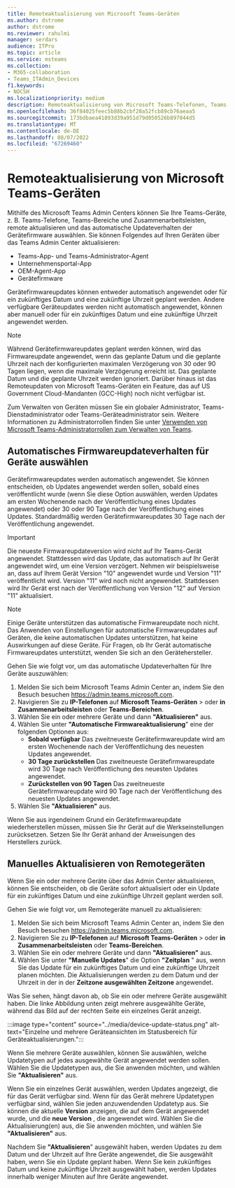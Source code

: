 ```yaml
---
title: Remoteaktualisierung von Microsoft Teams-Geräten
ms.author: dstrome
author: dstrome
ms.reviewer: rahulmi
manager: serdars
audience: ITPro
ms.topic: article
ms.service: msteams
ms.collection:
- M365-collaboration
- Teams_ITAdmin_Devices
f1.keywords:
- NOCSH
ms.localizationpriority: medium
description: Remoteaktualisierung von Microsoft Teams-Telefonen, Teams-Bereichen und Zusammenarbeitsleisten über das Teams Admin Center
ms.openlocfilehash: 36f84025feec5b88b2cbf28a52fcb89cb76aeaa5
ms.sourcegitcommit: 173bdbaea41893d39a951d79d050526b897044d5
ms.translationtype: MT
ms.contentlocale: de-DE
ms.lasthandoff: 08/07/2022
ms.locfileid: "67269460"
---
```

# <a name="update-microsoft-teams-devices-remotely"></a>Remoteaktualisierung von Microsoft Teams-Geräten

Mithilfe des Microsoft Teams Admin Centers können Sie Ihre Teams-Geräte, z. B. Teams-Telefone, Teams-Bereiche und Zusammenarbeitsleisten, remote aktualisieren und das automatische Updateverhalten der Gerätefirmware auswählen. Sie können Folgendes auf Ihren Geräten über das Teams Admin Center aktualisieren:

- Teams-App- und Teams-Administrator-Agent
- Unternehmensportal-App
- OEM-Agent-App
- Gerätefirmware

Gerätefirmwareupdates können entweder automatisch angewendet oder für ein zukünftiges Datum und eine zukünftige Uhrzeit geplant werden. Andere verfügbare Geräteupdates werden nicht automatisch angewendet, können aber manuell oder für ein zukünftiges Datum und eine zukünftige Uhrzeit angewendet werden.

> [!NOTE]
> Während Gerätefirmwareupdates geplant werden können, wird das Firmwareupdate angewendet, wenn das geplante Datum und die geplante Uhrzeit nach der konfigurierten maximalen Verzögerung von 30 oder 90 Tagen liegen, wenn die maximale Verzögerung erreicht ist. Das geplante Datum und die geplante Uhrzeit werden ignoriert. Darüber hinaus ist das Remoteupdaten von Microsoft Teams-Geräten ein Feature, das auf US Government Cloud-Mandanten (GCC-High) noch nicht verfügbar ist.

Zum Verwalten von Geräten müssen Sie ein globaler Administrator, Teams-Dienstadministrator oder Teams-Geräteadministrator sein. Weitere Informationen zu Administratorrollen finden Sie unter [Verwenden von Microsoft Teams-Administratorrollen zum Verwalten von Teams](../using-admin-roles.md).

## <a name="choose-automatic-device-firmware-update-behavior"></a>Automatisches Firmwareupdateverhalten für Geräte auswählen

Gerätefirmwareupdates werden automatisch angewendet. Sie können entscheiden, ob Updates angewendet werden sollen, sobald eines veröffentlicht wurde (wenn Sie diese Option auswählen, werden Updates am ersten Wochenende nach der Veröffentlichung eines Updates angewendet) oder 30 oder 90 Tage nach der Veröffentlichung eines Updates. Standardmäßig werden Gerätefirmwareupdates 30 Tage nach der Veröffentlichung angewendet.

> [!IMPORTANT]
> Die neueste Firmwareupdateversion wird nicht auf Ihr Teams-Gerät angewendet. Stattdessen wird das Update, das automatisch auf Ihr Gerät angewendet wird, um eine Version verzögert. Nehmen wir beispielsweise an, dass auf Ihrem Gerät Version "10" angewendet wurde und Version "11" veröffentlicht wird. Version "11" wird noch nicht angewendet. Stattdessen wird Ihr Gerät erst nach der Veröffentlichung von Version "12" auf Version "11" aktualisiert.

> [!NOTE]
> Einige Geräte unterstützen das automatische Firmwareupdate noch nicht. Das Anwenden von Einstellungen für automatische Firmwareupdates auf Geräten, die keine automatischen Updates unterstützen, hat keine Auswirkungen auf diese Geräte. Für Fragen, ob Ihr Gerät automatische Firmwareupdates unterstützt, wenden Sie sich an den Gerätehersteller.

Gehen Sie wie folgt vor, um das automatische Updateverhalten für Ihre Geräte auszuwählen:

1. Melden Sie sich beim Microsoft Teams Admin Center an, indem Sie den Besuch besuchen https://admin.teams.microsoft.com.
2. Navigieren Sie zu **IP-Telefonen** auf **Microsoft Teams-Geräten** >  oder **in Zusammenarbeitsleisten** oder **Teams-Bereichen**.
3. Wählen Sie ein oder mehrere Geräte und dann **"Aktualisieren"** aus.
4. Wählen Sie unter **"Automatische Firmwareaktualisierung**" eine der folgenden Optionen aus:
    - **Sobald verfügbar** Das zweitneueste Gerätefirmwareupdate wird am ersten Wochenende nach der Veröffentlichung des neuesten Updates angewendet.
    - **30 Tage zurückstellen** Das zweitneueste Gerätefirmwareupdate wird 30 Tage nach Veröffentlichung des neuesten Updates angewendet.
    - **Zurückstellen von 90 Tagen** Das zweitneueste Gerätefirmwareupdate wird 90 Tage nach der Veröffentlichung des neuesten Updates angewendet.
5. Wählen Sie **"Aktualisieren"** aus.

Wenn Sie aus irgendeinem Grund ein Gerätefirmwareupdate wiederherstellen müssen, müssen Sie Ihr Gerät auf die Werkseinstellungen zurücksetzen. Setzen Sie Ihr Gerät anhand der Anweisungen des Herstellers zurück.  

## <a name="manually-update-remote-devices"></a>Manuelles Aktualisieren von Remotegeräten

Wenn Sie ein oder mehrere Geräte über das Admin Center aktualisieren, können Sie entscheiden, ob die Geräte sofort aktualisiert oder ein Update für ein zukünftiges Datum und eine zukünftige Uhrzeit geplant werden soll.

Gehen Sie wie folgt vor, um Remotegeräte manuell zu aktualisieren:

1. Melden Sie sich beim Microsoft Teams Admin Center an, indem Sie den Besuch besuchen https://admin.teams.microsoft.com.
2. Navigieren Sie zu **IP-Telefonen** auf **Microsoft Teams-Geräten** >  oder **in Zusammenarbeitsleisten** oder **Teams-Bereichen**.
3. Wählen Sie ein oder mehrere Geräte und dann **"Aktualisieren"** aus.
4. Wählen Sie unter **"Manuelle Updates**" die Option **"Zeitplan** " aus, wenn Sie das Update für ein zukünftiges Datum und eine zukünftige Uhrzeit planen möchten. Die Aktualisierungen werden zu dem Datum und der Uhrzeit in der in der **Zeitzone ausgewählten Zeitzone** angewendet.

Was Sie sehen, hängt davon ab, ob Sie ein oder mehrere Geräte ausgewählt haben. Die linke Abbildung unten zeigt mehrere ausgewählte Geräte, während das Bild auf der rechten Seite ein einzelnes Gerät anzeigt.

:::image type="content" source="../media/device-update-status.png" alt-text="Einzelne und mehrere Geräteansichten im Statusbereich für Geräteaktualisierungen.":::

Wenn Sie mehrere Geräte auswählen, können Sie auswählen, welche Updatetypen auf jedes ausgewählte Gerät angewendet werden sollen. Wählen Sie die Updatetypen aus, die Sie anwenden möchten, und wählen Sie **"Aktualisieren"** aus.

Wenn Sie ein einzelnes Gerät auswählen, werden Updates angezeigt, die für das Gerät verfügbar sind. Wenn für das Gerät mehrere Updatetypen verfügbar sind, wählen Sie jeden anzuwendenden Updatetyp aus. Sie können die aktuelle **Version** anzeigen, die auf dem Gerät angewendet wurde, und die **neue Version** , die angewendet wird. Wählen Sie die Aktualisierung(en) aus, die Sie anwenden möchten, und wählen Sie **"Aktualisieren"** aus.

Nachdem Sie **"Aktualisieren**" ausgewählt haben, werden Updates zu dem Datum und der Uhrzeit auf Ihre Geräte angewendet, die Sie ausgewählt haben, wenn Sie ein Update geplant haben. Wenn Sie kein zukünftiges Datum und keine zukünftige Uhrzeit ausgewählt haben, werden Updates innerhalb weniger Minuten auf Ihre Geräte angewendet.
